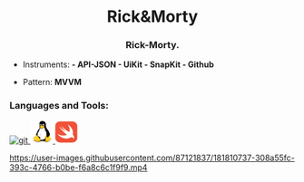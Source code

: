 
<h1 align="center">Rick&Morty</h1>

<h3 align="center">Rick-Morty.</br> </h3>

- Instruments: **- API-JSON - UiKit - SnapKit - Github**

- Pattern: **MVVM**

<h3 align="left">Languages and Tools:</h3>
<p align="left"> <a href="https://git-scm.com/" target="_blank" rel="noreferrer"> <img src="https://www.vectorlogo.zone/logos/git-scm/git-scm-icon.svg" alt="git" width="40" height="40"/> </a> <a href="https://www.linux.org/" target="_blank" rel="noreferrer"> <img src="https://raw.githubusercontent.com/devicons/devicon/master/icons/linux/linux-original.svg" alt="linux" width="40" height="40"/> </a> <a href="https://developer.apple.com/swift/" target="_blank" rel="noreferrer"> <img src="https://raw.githubusercontent.com/devicons/devicon/master/icons/swift/swift-original.svg" alt="swift" width="40" height="40"/> </a> </p>






https://user-images.githubusercontent.com/87121837/181810737-308a55fc-393c-4766-b0be-f6a8c6c1f9f9.mp4

